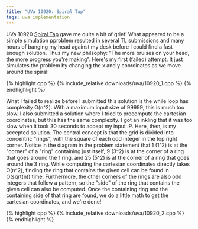 ```yaml
---
title: "UVa 10920: Spiral Tap"
tags: uva implementation
---
```

UVa 10920 [Spiral Tap](https://uva.onlinejudge.org/index.php?option=com_onlinejudge&Itemid=8&page=show_problem&problem=1861) gave me quite a bit of grief. What appeared to be a simple simulation pproblem resulted in several TL submissions and many hours of banging my head against my desk before I could find a fast enough solution. Thus my new philsophy: "The more bruises on your head, the more progress you're making". <!--more--> Here's my first (failed) attempt. It just simulates the problem by changing the x and y coordinates as we move around the spiral:

{% highlight cpp %}
{% include_relative downloads/uva/10920_1.cpp %}
{% endhighlight %}

What I failed to realize before I submitted this solution is the while loop has complexity O(n^2). With a maximum input size of 99999, this is much too slow. I also submitted a solution where I tried to precompute the cartesian coordinates, but this has the same complexity. I got an inkling that it was too slow when it took 30 seconds to accept my input :P. Here, then, is my accepted solution. The central concept is that the grid is divided into concentric "rings", with the square of each odd integer in the top right corner. Notice in the diagram in the problem statement that 1 (1^2) is at the "corner" of a "ring" containing just itself, 9 (3^2) is at the corner of a ring that goes around the 1 ring, and 25 (5^2) is at the corner of a ring that goes around the 3 ring. While computing the cartesian coordinates directly takes O(n^2), finding the ring that contains the given cell can be found in O(sqrt(n)) time. Furthermore, the other corners of the rings are also odd integers that follow a pattern, so the "side" of the ring that contains the given cell can also be computed. Once the containing ring and the containing side of that ring are found, we do a little math to get the cartesian coordinates, and we're done!

{% highlight cpp %}
{% include_relative downloads/uva/10920_2.cpp %}
{% endhighlight %}
